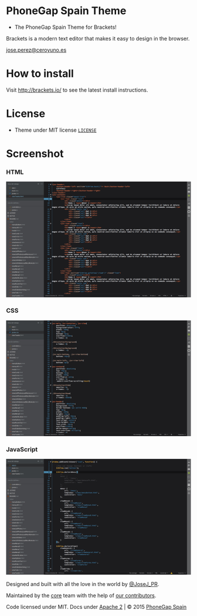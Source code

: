 # PhoneGap Spain Theme

* The PhoneGap Spain Theme for Brackets!

Brackets is a modern text editor that makes it easy to design in the browser.

jose.perez@ceroyuno.es

# How to install

Visit http://brackets.io/ to see the latest install instructions.

# License

* Theme under MIT license [`LICENSE`](LICENSE)

# Screenshot

### HTML

![HTML Screenshot](https://github.com/JoseJPR/phonegapspain-brackets-theme/blob/master/screenshots/html.jpg)

### CSS

![CSS Screenshot](https://github.com/JoseJPR/phonegapspain-brackets-theme/blob/master/screenshots/css.jpg)

### JavaScript

![JS Screenshot](https://github.com/JoseJPR/phonegapspain-brackets-theme/blob/master/screenshots/js.jpg)

Designed and built with all the love in the world by <a href="https://twitter.com/JoseJ_PR" target="_blank">@JoseJ_PR</a>.

Maintained by the <a href="https://github.com/JoseJPR/phonegapspain-brackets-theme/network/members" target="_blank">core</a> team with the help of <a href="https://github.com/JoseJPR/phonegapspain-brackets-theme/graphs/contributors" target="_blank">our contributors</a>.

Code licensed under MIT. Docs under <a href="https://tldrlegal.com/license/apache-license-2.0-(apache-2.0)" target="_blank">Apache 2</a> | © 2015 <a href="http://www.phonegapspain.com/" target="_blank">PhoneGap Spain</a>